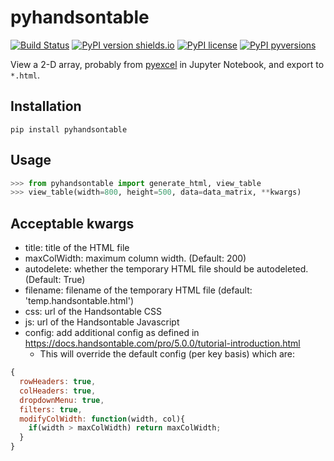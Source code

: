 # pyhandsontable

[![Build Status](https://travis-ci.org/patarapolw/pyhandsontable.svg?branch=master)](https://travis-ci.org/patarapolw/pyhandsontable)
[![PyPI version shields.io](https://img.shields.io/pypi/v/pyhandsontable.svg)](https://pypi.python.org/pypi/pyhandsontable/)
[![PyPI license](https://img.shields.io/pypi/l/pyhandsontable.svg)](https://pypi.python.org/pypi/pyhandsontable/)
[![PyPI pyversions](https://img.shields.io/pypi/pyversions/pyhandsontable.svg)](https://pypi.python.org/pypi/pyhandsontable/)

View a 2-D array, probably from [pyexcel](https://github.com/pyexcel/pyexcel) in Jupyter Notebook, and export to `*.html`.

## Installation

```commandline
pip install pyhandsontable
```

## Usage

```python
>>> from pyhandsontable import generate_html, view_table
>>> view_table(width=800, height=500, data=data_matrix, **kwargs)
```

## Acceptable kwargs

- title: title of the HTML file
- maxColWidth: maximum column width. (Default: 200)
- autodelete: whether the temporary HTML file should be autodeleted. (Default: True)
- filename: filename of the temporary HTML file (default: 'temp.handsontable.html')
- css: url of the Handsontable CSS
- js: url of the Handsontable Javascript
- config: add additional config as defined in https://docs.handsontable.com/pro/5.0.0/tutorial-introduction.html
  - This will override the default config (per key basis) which are:
  
```javascript
{
  rowHeaders: true,
  colHeaders: true,
  dropdownMenu: true,
  filters: true,
  modifyColWidth: function(width, col){
    if(width > maxColWidth) return maxColWidth;
  }
}
```
